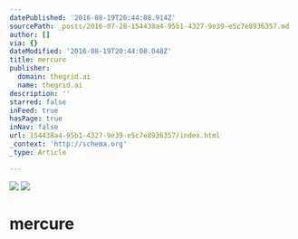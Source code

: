 ```yaml
---
datePublished: '2016-08-19T20:44:08.914Z'
sourcePath: _posts/2016-07-28-154438a4-95b1-4327-9e39-e5c7e8936357.md
author: []
via: {}
dateModified: '2016-08-19T20:44:08.048Z'
title: mercure
publisher:
  domain: thegrid.ai
  name: thegrid.ai
description: ''
starred: false
inFeed: true
hasPage: true
inNav: false
url: 154438a4-95b1-4327-9e39-e5c7e8936357/index.html
_context: 'http://schema.org'
_type: Article

---
```

![](https://s3-us-west-2.amazonaws.com/the-grid-img/p/5499d34b8d55e49ec54a8125a0e16de5a9b77908.jpg)
![](https://the-grid-user-content.s3-us-west-2.amazonaws.com/a54df8c3-9a96-429a-821f-887ef186d4ac.jpg)

# mercure
